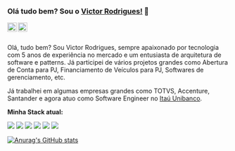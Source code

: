 ### Olá tudo bem? Sou o [Victor Rodrigues!](https://www.linkedin.com/in/victor-rodrigues-834983161/) 👋

<a href="https://www.linkedin.com/in/victor-rodrigues-834983161/" target="_blank">
  <img src="https://raw.githubusercontent.com/brunobertolini/brunobertolini/master/assets/linkedin.svg" width="21px"  alt="Victor Rodrigues | LinkedIn" align="left" />
</a>

<a href="https://www.instagram.com/vihrodrigues_19/" target="_blank">
  <img src="https://raw.githubusercontent.com/brunobertolini/brunobertolini/master/assets/instagram.svg" width="21px"  alt="Insta da Victor" align="left" />
</a>

<br />
<br />

<p>Olá, tudo bem? Sou Victor Rodrigues, sempre apaixonado por tecnologia com 5 anos de experiência no mercado e um entusiasta de arquitetura de software e patterns. Já participei de vários projetos 
grandes como Abertura de Conta para PJ, Financiamento de Veículos para PJ, Softwares de gerenciamento, etc.</p>

Já trabalhei em algumas empresas grandes como TOTVS, Accenture, Santander e agora atuo como Software Engineer no [Itaú Unibanco](https://www.itau.com.br/).

**Minha Stack atual:**

<code><img src="https://img.icons8.com/color/20/000000/java-duke-logo.png"/></code>
<code><img src="https://img.icons8.com/color/20/000000/spring-logo.png"/></code>
<code><img src="https://img.icons8.com/color/20/000000/kotlin.png"/></code>
<code><img src="https://img.icons8.com/color/20/000000/amazon-web-services.png"/></code>
<code><img src="https://img.icons8.com/color/20/000000/angularjs.png"/></code>
<code><img src="https://img.icons8.com/color/20/000000/docker.png"/></code>

[![Anurag's GitHub stats](https://github-readme-stats.vercel.app/api?username=victorrmatos19)](https://github.com/anuraghazra/github-readme-stats)
